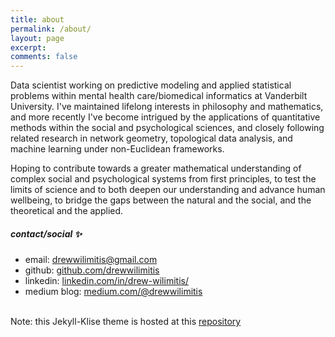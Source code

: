 ```yaml
---
title: about
permalink: /about/
layout: page
excerpt: 
comments: false
---
```


Data scientist working on predictive modeling and applied statistical problems within mental health care/biomedical informatics at Vanderbilt University. I've maintained lifelong interests in philosophy and mathematics, and more recently I've become intrigued by the applications of quantitative methods within the social and psychological sciences, and closely following related research in network geometry, topological data analysis, and machine learning under non-Euclidean frameworks. <br>

Hoping to contribute towards a greater mathematical understanding of complex social and psychological systems from first principles, to test the limits of science and to both deepen our understanding and advance human wellbeing, to bridge the gaps between the natural and the social, and the theoretical and the applied.


##### contact/social ✨

- email: drewwilimitis@gmail.com
- github: [github.com/drewwilimitis](https://github.com/drewwilimitis)
- linkedin: [linkedin.com/in/drew-wilimitis/](https://www.linkedin.com/in/drew-wilimitis/)
- medium blog: [medium.com/@drewwilimitis](https://medium.com/@drewwilimitis)

<br>
Note: this Jekyll-Klise theme is hosted at this <a href="https://github.com/piharpi/jekyll-klise" target="_blank" rel="noopener">repository</a>
